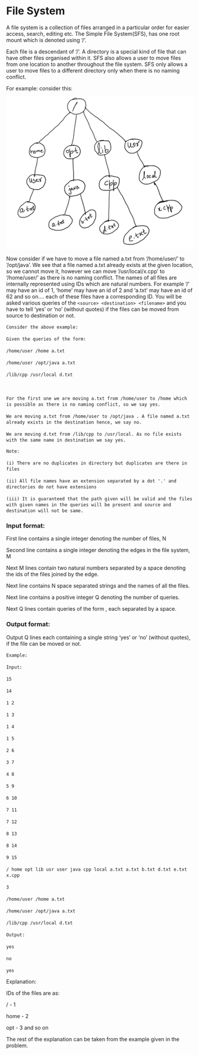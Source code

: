 # File System
A file system is a collection of files arranged in a particular order for easier access, search, editing etc. The Simple File System(SFS), has one root mount which is denoted using ‘/’.

Each file is a descendant of ‘/’. A directory is a special kind of file that can have other files organised within it. SFS also allows a user to move files from one location to another throughout the file system. SFS only allows a user to move files to a different directory only when there is no naming conflict.

For example: consider this:

 
![image](https://github.com/robinroy03/CompetitiveProgramming/blob/main/VPROPEL%20POD/13-01-23/download.png)

Now consider if we have to move a file named a.txt from ‘/home/user/’ to ‘/opt/java’. We see that a file named a.txt already exists at the given location, so we cannot move it, however we can move ‘/usr/local/x.cpp’ to ‘/home/user/’ as there is no naming conflict. The names of all files are internally represented using IDs which are natural numbers. For example ‘/’ may have an id of 1, ‘home’ may have an id of 2 and ‘a.txt’ may have an id of 62 and so on.... each of these files have a corresponding ID. You will be asked various queries of the `<source> <destination> <filename>` and you have to tell ‘yes’ or ‘no’ (without quotes) if the files can be moved from source to destination or not.

```
Consider the above example:

Given the queries of the form:

/home/user /home a.txt

/home/user /opt/java a.txt

/lib/cpp /usr/local d.txt

 

For the first one we are moving a.txt from /home/user to /home which is possible as there is no naming conflict, so we say yes.

We are moving a.txt from /home/user to /opt/java . A file named a.txt already exists in the destination hence, we say no.

We are moving d.txt from /lib/cpp to /usr/local. As no file exists with the same name in destination we say yes.
```
 
```
Note:

(i) There are no duplicates in directory but duplicates are there in files

(ii) All file names have an extension separated by a dot '.' and directories do not have extensions

(iii) It is guaranteed that the path given will be valid and the files with given names in the queries will be present and source and destination will not be same.
```

### Input format:

First line contains a single integer denoting the number of files, N

Second line contains a single integer denoting the edges in the file system, M

Next M lines contain two natural numbers separated by a space denoting the ids of the files joined by the edge.

Next line contains N space separated strings and the names of all the files.

Next line contains a positive integer Q denoting the number of queries.

Next Q lines contain queries of the form <string> <destination> <filename>, each separated by a space.

### Output format:

Output Q lines each containing a single string ‘yes’ or ‘no’ (without quotes), if the file can be moved or not.

```
Example:

Input:

15

14

1 2

1 3

1 4

1 5

2 6

3 7

4 8

5 9

6 10

7 11

7 12

8 13

8 14

9 15

/ home opt lib usr user java cpp local a.txt a.txt b.txt d.txt e.txt x.cpp

3

/home/user /home a.txt

/home/user /opt/java a.txt

/lib/cpp /usr/local d.txt

Output:

yes

no

yes
```
 

Explanation:

IDs of the files are as:

/ - 1

home - 2

opt - 3 and so on

The rest of the explanation can be taken from the example given in the problem.
